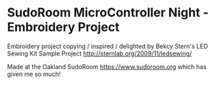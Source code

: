 # SudoRoom MicroController Night - Embroidery Project

Embroidery project copying / inspired / delighted by Bekcy Stern's LED Sewing Kit Sample Project http://sternlab.org/2009/11/ledsewing/

Made at the Oakland SudoRoom https://www.sudoroom.org which has given me so much! 


